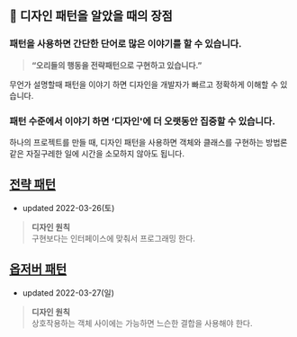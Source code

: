 ## 🚀 디자인 패턴을 알았을 때의 장점

### 패턴을 사용하면 간단한 단어로 많은 이야기를 할 수 있습니다.

> **“오리들의 행동을 전략패턴으로 구현하고 있습니다.”**
>

무언가 설명할때 패턴을 이야기 하면 디자인을 개발자가 빠르고 정확하게 이해할 수 있습니다.

### 패턴 수준에서 이야기 하면 ‘디자인'에 더 오랫동안 집중할 수 있습니다.

하나의 프로젝트를 만들 때, 디자인 패턴을 사용하면 객체와 클래스를 구현하는 방법론 같은 자질구레한 일에 시간을 소모하지 않아도 됩니다.


## [전략 패턴](docs/Strategy.md) 
- updated 2022-03-26(토)
> **디자인 원칙**
> <br>
> 구현보다는 인터페이스에 맞춰서 프로그래밍 한다.

## [옵저버 패턴](docs/Observer.md)
- updated 2022-03-27(일)
> **디자인 원칙**
> <br>
> 상호작용하는 객체 사이에는 가능하면 느슨한 결합을 사용해야 한다.